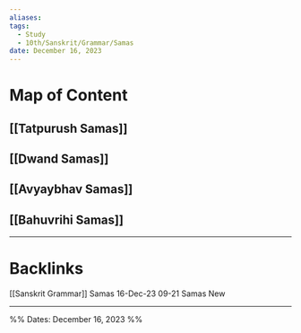 ```yaml
---
aliases: 
tags:
  - Study
  - 10th/Sanskrit/Grammar/Samas
date: December 16, 2023
---
```

# Map of Content
## [[Tatpurush Samas]]
## [[Dwand Samas]]
## [[Avyaybhav Samas]]
## [[Bahuvrihi Samas]]

---
# Backlinks
[[Sanskrit Grammar]]
Samas 16-Dec-23 09-21
Samas New

---

%%
Dates: December 16, 2023
%%